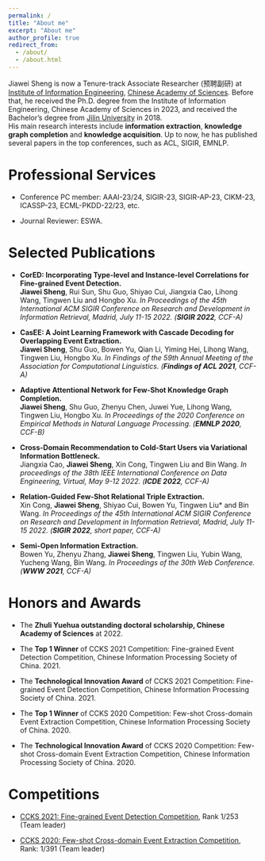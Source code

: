```yaml
---
permalink: /
title: "About me"
excerpt: "About me"
author_profile: true
redirect_from: 
  - /about/
  - /about.html
---
```


<!-- I am currently pursuing a PhD degree (the 4/5 year) in the [Institute of Information Engineering](http://www.iie.ac.cn/), [Chinese Academy of Sciences](https://www.ucas.ac.cn/). 
I received my Bachelor’s degree from [Jilin University](https://www.jlu.edu.cn/) in 2018.  Up to now, I have published several papers in the top conferences (e.g., ACL, SIGIR, EMNLP, etc.), and won prizes in data competitions. 
My main research interests include **event extraction**, **information extraction** and **knowledge graph completion.**
Now, I am preparing for NLP algorithm engineer recruit.  -->

Jiawei Sheng is now a Tenure-track Associate Researcher (预聘副研) at [Institute of Information Engineering](http://www.iie.ac.cn/), [Chinese Academy of Sciences](https://www.ucas.ac.cn/).
Before that, he received the Ph.D. degree from the Institute of Information Engineering, Chinese Academy of Sciences in 2023, and received the Bachelor’s degree from [Jilin University](https://www.jlu.edu.cn/) in 2018.  
His main research interests include **information extraction**, **knowledge graph completion** and **knowledge acquisition**.
Up to now, he has published several papers in the top conferences, such as ACL, SIGIR, EMNLP. 

# Professional Services

- Conference PC member: AAAI-23/24, SIGIR-23, SIGIR-AP-23, CIKM-23, ICASSP-23, ECML-PKDD-22/23, etc.

- Journal Reviewer: ESWA.

# Selected Publications

- **CorED: Incorporating Type-level and Instance-level Correlations for Fine-grained Event Detection.**<br>
  **Jiawei Sheng**, Rui Sun, Shu Guo, Shiyao Cui, Jiangxia Cao, Lihong Wang, Tingwen Liu and Hongbo Xu.
  *In Proceedings of the 45th International ACM SIGIR Conference on Research and Development in Information Retrieval, Madrid, July 11-15 2022. (**SIGIR 2022**, CCF-A)*
<!-- Acceptance rate: 161/794=20.3% -->

- **CasEE: A Joint Learning Framework with Cascade Decoding for Overlapping Event Extraction.**<br>
  **Jiawei Sheng**, Shu Guo, Bowen Yu, Qian Li, Yiming Hei, Lihong Wang, Tingwen Liu, Hongbo Xu.
  *In Findings of the 59th Annual Meeting of the Association for Computational Linguistics. (**Findings of ACL 2021**, CCF-A)*

- **Adaptive Attentional Network for Few-Shot Knowledge Graph Completion.**<br>
  **Jiawei Sheng**, Shu Guo, Zhenyu Chen, Juwei Yue, Lihong Wang, Tingwen Liu, Hongbo Xu. 
  *In Proceedings of the 2020 Conference on Empirical Methods in Natural Language Processing. (**EMNLP 2020**, CCF-B)*

- **Cross-Domain Recommendation to Cold-Start Users via Variational Information Bottleneck.**<br>
  Jiangxia Cao, **Jiawei Sheng**, Xin Cong, Tingwen Liu and Bin Wang. 
  *In proceedings of the 38th IEEE International Conference on Data Engineering, Virtual, May 9-12 2022. (**ICDE 2022**, CCF-A)*

- **Relation-Guided Few-Shot Relational Triple Extraction.** <br>
  Xin Cong, **Jiawei Sheng**, Shiyao Cui, Bowen Yu, Tingwen Liu* and Bin Wang. 
  *In Proceedings of the 45th International ACM SIGIR Conference on Research and Development in Information Retrieval, Madrid, July 11-15 2022. (**SIGIR 2022**, short paper, CCF-A)*
<!-- Acceptance rate: 165/667=24.7% -->

- **Semi-Open Information Extraction.**<br>
  Bowen Yu, Zhenyu Zhang, **Jiawei Sheng**, Tingwen Liu, Yubin Wang, Yucheng Wang, Bin Wang.
  *In Proceedings of the 30th Web Conference. (**WWW 2021**, CCF-A)*


# Honors and Awards

- The **Zhuli Yuehua outstanding doctoral scholarship, Chinese Academy of Sciences** at 2022.

- The **Top 1 Winner** of CCKS 2021 Competition: Fine-grained Event Detection Competition, Chinese Information Processing Society of China. 2021.

- The **Technological Innovation Award** of CCKS 2021 Competition: Fine-grained Event Detection Competition, Chinese Information Processing Society of China. 2021.

- The **Top 1 Winner** of CCKS 2020 Competition: Few-shot Cross-domain Event Extraction Competition, Chinese Information Processing Society of China. 2020.

- The **Technological Innovation Award** of CCKS 2020 Competition: Few-shot Cross-domain Event Extraction Competition, Chinese Information Processing Society of China. 2020.




# Competitions

- [CCKS 2021: Fine-grained Event Detection Competition](http://sigkg.cn/ccks2021/), Rank 1/253 (Team leader)

- [CCKS 2020: Few-shot Cross-domain Event Extraction Competition](http://sigkg.cn/ccks2020/?page_id=69#task4), Rank: 1/391 (Team leader)


